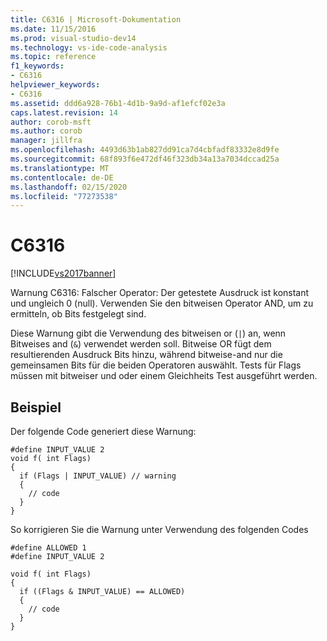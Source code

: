 ```yaml
---
title: C6316 | Microsoft-Dokumentation
ms.date: 11/15/2016
ms.prod: visual-studio-dev14
ms.technology: vs-ide-code-analysis
ms.topic: reference
f1_keywords:
- C6316
helpviewer_keywords:
- C6316
ms.assetid: ddd6a928-76b1-4d1b-9a9d-af1efcf02e3a
caps.latest.revision: 14
author: corob-msft
ms.author: corob
manager: jillfra
ms.openlocfilehash: 4493d63b1ab827dd91ca7d4cbfadf83332e8d9fe
ms.sourcegitcommit: 68f893f6e472df46f323db34a13a7034dccad25a
ms.translationtype: MT
ms.contentlocale: de-DE
ms.lasthandoff: 02/15/2020
ms.locfileid: "77273538"
---
```

# <a name="c6316"></a>C6316
[!INCLUDE[vs2017banner](../includes/vs2017banner.md)]

Warnung C6316: Falscher Operator: Der getestete Ausdruck ist konstant und ungleich 0 (null). Verwenden Sie den bitweisen Operator AND, um zu ermitteln, ob Bits festgelegt sind.  
  
 Diese Warnung gibt die Verwendung des bitweisen or (`|`) an, wenn Bitweises and (`&`) verwendet werden soll. Bitweise OR fügt dem resultierenden Ausdruck Bits hinzu, während bitweise-and nur die gemeinsamen Bits für die beiden Operatoren auswählt. Tests für Flags müssen mit bitweiser und oder einem Gleichheits Test ausgeführt werden.  
  
## <a name="example"></a>Beispiel  
 Der folgende Code generiert diese Warnung:  
  
```  
#define INPUT_VALUE 2  
void f( int Flags)  
{  
  if (Flags | INPUT_VALUE) // warning  
  {  
    // code  
  }  
}  
```  
  
 So korrigieren Sie die Warnung unter Verwendung des folgenden Codes  
  
```  
#define ALLOWED 1  
#define INPUT_VALUE 2  
  
void f( int Flags)  
{  
  if ((Flags & INPUT_VALUE) == ALLOWED)  
  {  
    // code  
  }  
}  
```

